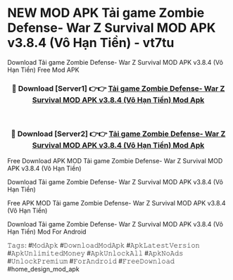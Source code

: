 # NEW MOD APK Tải game Zombie Defense- War Z Survival MOD APK v3.8.4 (Vô Hạn Tiền) - vt7tu
Download Tải game Zombie Defense- War Z Survival MOD APK v3.8.4 (Vô Hạn Tiền) Free Mod APK

<div align="center">
<h3>🔴 Download [Server1] 👉👉 <a href="https://apk-comot.site?title=Tải_game_Zombie_Defense-_War_Z_Survival_MOD_APK_v3.8.4_(Vô_Hạn_Tiền)">Tải game Zombie Defense- War Z Survival MOD APK v3.8.4 (Vô Hạn Tiền) Mod Apk</a></h3><br>

<h3>🔴 Download [Server2] 👉👉 <a href="https://apk-comot.site?title=Tải_game_Zombie_Defense-_War_Z_Survival_MOD_APK_v3.8.4_(Vô_Hạn_Tiền)">Tải game Zombie Defense- War Z Survival MOD APK v3.8.4 (Vô Hạn Tiền) Mod Apk</a></h3>
</div>


Free Download APK MOD Tải game Zombie Defense- War Z Survival MOD APK v3.8.4 (Vô Hạn Tiền)

Download Tải game Zombie Defense- War Z Survival MOD APK v3.8.4 (Vô Hạn Tiền) 

Free APK MOD Tải game Zombie Defense- War Z Survival MOD APK v3.8.4 (Vô Hạn Tiền) 

Download Tải game Zombie Defense- War Z Survival MOD APK v3.8.4 (Vô Hạn Tiền) Mod For Android

𝚃𝚊𝚐𝚜: #𝙼𝚘𝚍𝙰𝚙𝚔 #𝙳𝚘𝚠𝚗𝚕𝚘𝚊𝚍𝙼𝚘𝚍𝙰𝚙𝚔 #𝙰𝚙𝚔𝙻𝚊𝚝𝚎𝚜𝚝𝚅𝚎𝚛𝚜𝚒𝚘𝚗 #𝙰𝚙𝚔𝚄𝚗𝚕𝚒𝚖𝚒𝚝𝚎𝚍𝙼𝚘𝚗𝚎𝚢 #𝙰𝚙𝚔𝚄𝚗𝚕𝚘𝚌𝚔𝙰𝚕𝚕 #𝙰𝚙𝚔𝙽𝚘𝙰𝚍𝚜 #𝚄𝚗𝚕𝚘𝚌𝚔𝙿𝚛𝚎𝚖𝚒𝚞𝚖 #𝙵𝚘𝚛𝙰𝚗𝚍𝚛𝚘𝚒𝚍 #𝙵𝚛𝚎𝚎𝙳𝚘𝚠𝚗𝚕𝚘𝚊𝚍 #home_design_mod_apk